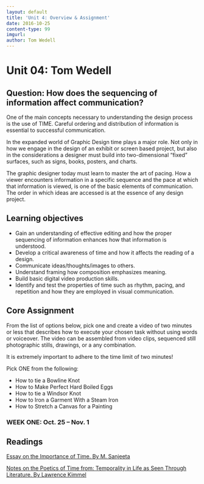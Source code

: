```yaml
---
layout: default
title: 'Unit 4: Overview & Assignment'
date: 2016-10-25
content-type: 99
imgurl:
author: Tom Wedell
---
```


# Unit 04: Tom Wedell

## Question: How does the sequencing of information affect communication?

One of the main concepts necessary to understanding the design process is the use of TIME. Careful ordering and distribution of information is essential to successful communication.

In the expanded world of Graphic Design time plays a major role. Not only in how we engage in the design of an exhibit or screen based project, but also in the considerations a designer must build into two-dimensional “fixed” surfaces, such as signs, books, posters, and charts.

The graphic designer today must learn to master the art of pacing. How a viewer encounters information in a specific sequence and the pace at which that information
is viewed, is one of the basic elements of communication. The order in which ideas
are accessed is at the essence of any design project.

## Learning objectives

* Gain an understanding of effective editing and how the proper sequencing of information enhances how that information is understood.
* Develop a critical awareness of time and how it affects the reading of a design.
* Communicate ideas/thoughts/images to others.
* Understand framing how composition emphasizes meaning.
* Build basic digital video production skills.
* Identify and test the properties of time such as rhythm, pacing, and repetition and how they are employed in visual communication.



## Core Assignment

From the list of options below, pick one and create a video of two minutes or less that describes how to execute your chosen task without using words or voiceover.
The video can be assembled from video clips, sequenced still photographic stills,
drawings, or a any combination.

It is extremely important to adhere to the time limit of two minutes!

Pick ONE from the following:

* How to tie a Bowline Knot
* How to Make Perfect Hard Boiled Eggs
* How to tie a Windsor Knot
* How to Iron a Garment With a Steam Iron
* How to Stretch a Canvas for a Painting

### WEEK ONE: Oct. 25 – Nov. 1

## Readings

[Essay on the Importance of Time. By M. Sanjeeta](https://drive.google.com/open?id=0BzGo6I72eF2HZ2JveUZyUmprbEk)


[Notes on the Poetics of Time from: Temporality in Life as Seen Through Literature. By Lawrence Kimmel](https://drive.google.com/open?id=0BzGo6I72eF2HZWlOQmJGWlNMRms)
